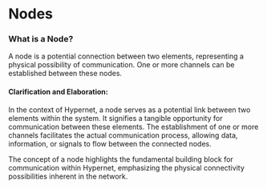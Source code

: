Nodes
=====

### What is a Node?

A node is a potential connection between two elements, representing a physical possibility of communication. One or more channels can be established between these nodes.

#### Clarification and Elaboration:
In the context of Hypernet, a node serves as a potential link between two elements within the system. It signifies a tangible opportunity for communication between these elements. The establishment of one or more channels facilitates the actual communication process, allowing data, information, or signals to flow between the connected nodes.

The concept of a node highlights the fundamental building block for communication within Hypernet, emphasizing the physical connectivity possibilities inherent in the network.
